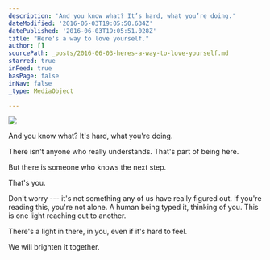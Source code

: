 ```yaml
---
description: 'And you know what? It’s hard, what you’re doing.'
dateModified: '2016-06-03T19:05:50.634Z'
datePublished: '2016-06-03T19:05:51.028Z'
title: "Here's a way to love yourself."
author: []
sourcePath: _posts/2016-06-03-heres-a-way-to-love-yourself.md
starred: true
inFeed: true
hasPage: false
inNav: false
_type: MediaObject

---
```

![](https://the-grid-user-content.s3-us-west-2.amazonaws.com/f3c6f451-d838-4eef-9b05-089ce886f648.jpg)

And you know what? It's hard, what you're doing.

There isn't anyone who really understands. That's part of being here.

But there is someone who knows the next step.

That's you.

Don't worry --- it's not something any of us have really figured out. If you're reading this, you're not alone. A human being typed it, thinking of you. This is one light reaching out to another.

There's a light in there, in you, even if it's hard to feel.

We will brighten it together.